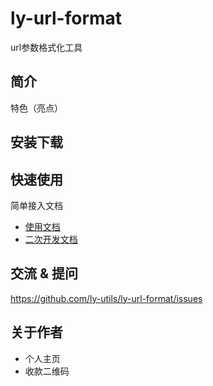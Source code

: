 # ly-url-format

url参数格式化工具

## 简介

特色（亮点）

## 安装下载

## 快速使用

简单接入文档

- [使用文档](./doc/use/README.md)
- [二次开发文档](./doc/dev/README.md)

## 交流 & 提问

https://github.com/ly-utils/ly-url-format/issues

## 关于作者

- 个人主页
- 收款二维码